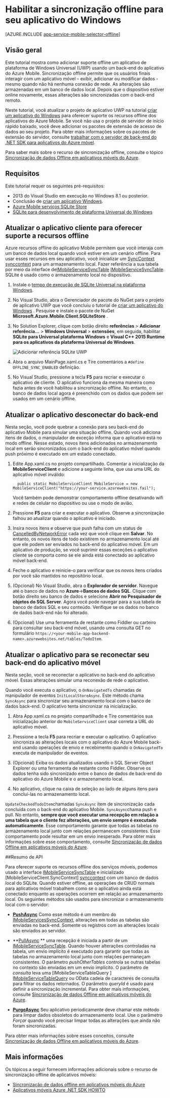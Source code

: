 <properties
    pageTitle="Habilitar a sincronização offline para seu aplicativo de plataforma de Windows Universal (UWP) aos aplicativos Mobile | Serviço de aplicativo do Azure"
    description="Saiba como usar o aplicativo móvel do Azure a cache e sincronização de dados offline em seu aplicativo de plataforma de Windows Universal (UWP)."
    documentationCenter="windows"
    authors="adrianhall"
    manager="erikre"
    editor=""
    services="app-service\mobile"/>

<tags
    ms.service="app-service-mobile"
    ms.workload="mobile"
    ms.tgt_pltfrm="mobile-windows"
    ms.devlang="dotnet"
    ms.topic="article"
    ms.date="10/01/2016"
    ms.author="adrianha"/>

# <a name="enable-offline-sync-for-your-windows-app"></a>Habilitar a sincronização offline para seu aplicativo do Windows

[AZURE.INCLUDE [app-service-mobile-selector-offline](../../includes/app-service-mobile-selector-offline.md)]

## <a name="overview"></a>Visão geral

Este tutorial mostra como adicionar suporte offline um aplicativo de plataforma de Windows Universal (UWP) usando um back-end do aplicativo do Azure Mobile. Sincronização offline permite que os usuários finais interagir com um aplicativo móvel – exibir, adicionar ou modificar dados - mesmo quando não há nenhuma conexão de rede. As alterações são armazenadas em um banco de dados local. Depois que o dispositivo estiver online novamente, essas alterações são sincronizadas com o back-end remoto.

Neste tutorial, você atualizar o projeto de aplicativo UWP na tutorial [criar um aplicativo do Windows] para oferecer suporte os recursos offline dos aplicativos do Azure Mobile. Se você não usa o projeto de servidor de início rápido baixado, você deve adicionar os pacotes de extensão de acesso de dados ao seu projeto. Para obter mais informações sobre os pacotes de extensão do servidor, consulte [trabalhar com o servidor de back-end do .NET SDK para aplicativos do Azure móvel](app-service-mobile-dotnet-backend-how-to-use-server-sdk.md).

Para saber mais sobre o recurso de sincronização offline, consulte o tópico [Sincronização de dados Offline em aplicativos móveis do Azure].

## <a name="requirements"></a>Requisitos

Este tutorial requer os seguintes pré-requisitos:

* 2013 do Visual Studio em execução no Windows 8.1 ou posterior.
* Conclusão de [criar um aplicativo Windows][criar um aplicativo do windows].
* [Azure Mobile serviços SQLite Store][sqlite store nuget]
* [SQLite para desenvolvimento de plataforma Universal do Windows](http://www.sqlite.org/downloads)

## <a name="update-the-client-app-to-support-offline-features"></a>Atualizar o aplicativo cliente para oferecer suporte a recursos offline

Azure recursos offline do aplicativo Mobile permitem que você interaja com um banco de dados local quando você estiver em um cenário offline. Para usar esses recursos em seu aplicativo, você inicializar um [SyncContext] [ synccontext] para um armazenamento local. Fazer referência a sua tabela por meio da interface de[IMobileServiceSyncTable] [IMobileServiceSyncTable]. SQLite é usado como o armazenamento local no dispositivo.

1. Instale o [tempo de execução de SQLite Universal na plataforma Windows](http://sqlite.org/2016/sqlite-uwp-3120200.vsix).

2. No Visual Studio, abra o Gerenciador de pacote do NuGet para o projeto de aplicativo UWP que você concluiu o tutorial de [criar um aplicativo do Windows] .
    Pesquise e instale o pacote de NuGet **Microsoft.Azure.Mobile.Client.SQLiteStore** .

4. No Solution Explorer, clique com botão direito **referências** > **Adicionar referência...**  >  **Windows Universal** > **extensões**, em seguida, habilitar **SQLite para Universal plataforma Windows** e **Visual C++ 2015 Runtime para os aplicativos da plataforma Universal do Windows**.

    ![Adicionar referência SQLite UWP][1]

5. Abra o arquivo MainPage.xaml.cs e Tire comentários a `#define OFFLINE_SYNC_ENABLED` definição.

6. No Visual Studio, pressione a tecla **F5** para recriar e executar o aplicativo de cliente. O aplicativo funciona da mesma maneira como fazia antes de você habilitou a sincronização offline. No entanto, o banco de dados local agora é preenchido com os dados que podem ser usados em um cenário offline.

## <a name="update-sync"></a>Atualizar o aplicativo desconectar do back-end

Nesta seção, você pode quebrar a conexão para seu back-end do aplicativo Mobile para simular uma situação offline. Quando você adiciona itens de dados, o manipulador de exceção informa que o aplicativo está no modo offline. Nesse estado, novos itens adicionados no armazenamento local em serão sincronizados com o back-end do aplicativo móvel quando push próximo é executado em um estado conectado.

1. Edite App.xaml.cs no projeto compartilhado. Comentar a inicialização da **MobileServiceClient** e adicione a seguinte linha, que usa uma URL do aplicativo móvel inválido:

         public static MobileServiceClient MobileService = new MobileServiceClient("https://your-service.azurewebsites.fail");

    Você também pode demonstrar comportamento offline desativando wifi e redes de celular no dispositivo ou use o modo de avião.

2. Pressione **F5** para criar e executar o aplicativo. Observe a sincronização falhou ao atualizar quando o aplicativo é iniciado.

3. Insira novos itens e observe que push falha com um status de [CancelledByNetworkError] cada vez que você clique em **Salvar**. No entanto, os novos itens de todo existirem no armazenamento local até que ele podem ser enviados no back-end do aplicativo móvel.  Em um aplicativo de produção, se você suprimir essas exceções o aplicativo cliente se comporta como se ele ainda está conectado ao aplicativo móvel back-end.

4. Feche o aplicativo e reinicie-o para verificar que os novos itens criados por você são mantidos no repositório local.

5. (Opcional) No Visual Studio, abra o **Explorador de servidor**. Navegue até o banco de dados no **Azure**->**Bancos de dados SQL**. Clique com botão direito seu banco de dados e selecione **Abrir no Pesquisador de objetos do SQL Server**. Agora você pode navegar para a sua tabela de banco de dados SQL e seu conteúdo. Verifique se os dados no banco de dados back-end não foi alterado.

6. (Opcional) Use uma ferramenta de restante como Fiddler ou carteiro para consultar seu back-end móvel, usando uma consulta GET no formulário `https://<your-mobile-app-backend-name>.azurewebsites.net/tables/TodoItem`.

## <a name="update-online-app"></a>Atualizar o aplicativo para se reconectar seu back-end do aplicativo móvel

Nesta seção, você se reconectar o aplicativo no back-end do aplicativo móvel. Essas alterações simular uma reconexão de rede o aplicativo.

Quando você executa o aplicativo, o `OnNavigatedTo` chamadas de manipulador de eventos `InitLocalStoreAsync`. Este método chama `SyncAsync` para sincronizar seu armazenamento local com o banco de dados back-end. O aplicativo tenta sincronizar na inicialização.

1. Abra App.xaml.cs no projeto compartilhado e Tire comentários sua inicialização anterior do `MobileServiceClient` usar correta a URL do aplicativo móvel.

2. Pressione a tecla **F5** para recriar e executar o aplicativo. O aplicativo sincroniza as alterações locais com o aplicativo do Azure Mobile back-end usando operações de envio e recebimento quando o `OnNavigatedTo` executa de manipulador de eventos.

3. (Opcional) Exiba os dados atualizados usando o SQL Server Object Explorer ou uma ferramenta de restante como Fiddler. Observe os dados tenha sido sincronizado entre o banco de dados de back-end do aplicativo do Azure Mobile e o armazenamento local.

4. No aplicativo, clique na caixa de seleção ao lado de alguns itens para concluí-las no armazenamento local.

  `UpdateCheckedTodoItem`chamadas `SyncAsync` item de sincronização cada concluída com o back-end do aplicativo Mobile. `SyncAsync`chama push e pull. No entanto, **sempre que você executar uma recepção em relação a uma tabela que o cliente fez alterações, um envio sempre é executado automaticamente**. Esse comportamento garante que todas as tabelas no armazenamento local junto com relações permanecem consistentes. Esse comportamento pode resultar em um envio inesperado.  Para obter mais informações sobre esse comportamento, consulte [Sincronização de dados Offline em aplicativos móveis do Azure].


##<a name="api-summary"></a>Resumo de API

Para oferecer suporte os recursos offline dos serviços móveis, podemos usado a interface [IMobileServiceSyncTable] e inicializado [MobileServiceClient.SyncContext] [ synccontext] com um banco de dados local do SQLite. Quando estiver offline, as operações de CRUD normais para aplicativos móvel trabalhem como se o aplicativo ainda está conectado enquanto as operações ocorrem em relação ao armazenamento local. Os seguintes métodos são usados para sincronizar o armazenamento local com o servidor:

*  **[PushAsync]** Como esse método é um membro do [IMobileServicesSyncContext], alterações em todas as tabelas são enviadas no back-end. Somente os registros com as alterações locais são enviados ao servidor.

* **[PullAsync] ** 
   uma recepção é iniciada a partir de um [IMobileServiceSyncTable]. Quando houver alterações controladas na tabela, um envio implícito é executado para garantir que todas as tabelas no armazenamento local junto com relações permaneçam consistentes. O parâmetro *pushOtherTables* controla se outras tabelas no contexto são enviadas em um envio implícito. O parâmetro de *consulta* leva uma [IMobileServiceTableQuery<T> ] [ IMobileServiceTableQuery] 
   ou OData cadeia de caracteres de consulta para filtrar os dados retornados. O parâmetro *queryId* é usado para definir a sincronização incremental. Para obter mais informações, consulte  [Sincronização de dados Offline em aplicativos móveis do Azure](app-service-mobile-offline-data-sync.md#how-sync-works).

* **[PurgeAsync]** Seu aplicativo periodicamente deve chamar este método para limpar dados obsoletos do armazenamento local. Use o parâmetro *Forçar* quando você precisar limpar todas as alterações que ainda não foram sincronizadas.

Para obter mais informações sobre esses conceitos, consulte [Sincronização de dados Offline em aplicativos móveis do Azure](app-service-mobile-offline-data-sync.md#how-sync-works).

## <a name="more-info"></a>Mais informações

Os tópicos a seguir fornecem informações adicionais sobre o recurso de sincronização offline de aplicativos móveis:

* [Sincronização de dados offline em aplicativos móveis do Azure]
* [Aplicativos móveis Azure .NET SDK HOWTO][8]

<!-- Anchors. -->
[Update the app to support offline features]: #enable-offline-app
[Update the sync behavior of the app]: #update-sync
[Update the app to reconnect your Mobile Apps backend]: #update-online-app
[Next Steps]:#next-steps

<!-- Images -->
[1]: ./media/app-service-mobile-windows-store-dotnet-get-started-offline-data/app-service-mobile-add-reference-sqlite-dialog.png
[11]: ./media/app-service-mobile-windows-store-dotnet-get-started-offline-data/app-service-mobile-add-wp81-reference-sqlite-dialog.png
[13]: ./media/app-service-mobile-windows-store-dotnet-get-started-offline-data/cpu-architecture.png


<!-- URLs. -->
[Sincronização de dados offline em aplicativos móveis do Azure]: app-service-mobile-offline-data-sync.md
[criar um aplicativo do windows]: app-service-mobile-windows-store-dotnet-get-started.md
[SQLite for Windows 8.1]: http://go.microsoft.com/fwlink/?LinkID=716919
[SQLite for Windows Phone 8.1]: http://go.microsoft.com/fwlink/?LinkID=716920
[SQLite for Windows 10]: http://go.microsoft.com/fwlink/?LinkID=716921
[synccontext]: https://msdn.microsoft.com/library/azure/microsoft.windowsazure.mobileservices.mobileserviceclient.synccontext(v=azure.10).aspx
[sqlite store nuget]: https://www.nuget.org/packages/Microsoft.Azure.Mobile.Client.SQLiteStore/
[IMobileServiceSyncTable]: https://msdn.microsoft.com/library/azure/mt691742(v=azure.10).aspx
[IMobileServiceTableQuery]: https://msdn.microsoft.com/library/azure/dn250631(v=azure.10).aspx
[IMobileServicesSyncContext]: https://msdn.microsoft.com/library/azure/microsoft.windowsazure.mobileservices.sync.imobileservicesynccontext(v=azure.10).aspx
[MobileServicePushFailedException]: https://msdn.microsoft.com/library/azure/microsoft.windowsazure.mobileservices.sync.mobileservicepushfailedexception(v=azure.10).aspx
[Status]: https://msdn.microsoft.com/library/azure/microsoft.windowsazure.mobileservices.sync.mobileservicepushcompletionresult.status(v=azure.10).aspx
[CancelledByNetworkError]: https://msdn.microsoft.com/library/azure/microsoft.windowsazure.mobileservices.sync.mobileservicepushstatus(v=azure.10).aspx
[PullAsync]: https://msdn.microsoft.com/library/azure/mt667558(v=azure.10).aspx
[PushAsync]: https://msdn.microsoft.com/library/azure/microsoft.windowsazure.mobileservices.mobileservicesynccontextextensions.pushasync(v=azure.10).aspx
[PurgeAsync]: https://msdn.microsoft.com/library/azure/microsoft.windowsazure.mobileservices.sync.imobileservicesynctable.purgeasync(v=azure.10).aspx
[8]: app-service-mobile-dotnet-how-to-use-client-library.md
